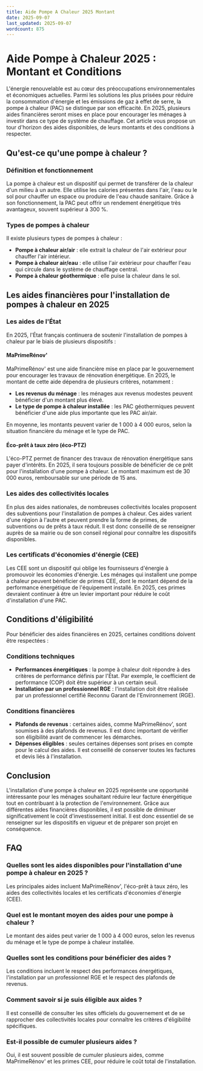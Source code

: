 ```yaml
---
title: Aide Pompe A Chaleur 2025 Montant
date: 2025-09-07
last_updated: 2025-09-07
wordcount: 875
---
```


# Aide Pompe à Chaleur 2025 : Montant et Conditions

L'énergie renouvelable est au cœur des préoccupations environnementales et économiques actuelles. Parmi les solutions les plus prisées pour réduire la consommation d'énergie et les émissions de gaz à effet de serre, la pompe à chaleur (PAC) se distingue par son efficacité. En 2025, plusieurs aides financières seront mises en place pour encourager les ménages à investir dans ce type de système de chauffage. Cet article vous propose un tour d'horizon des aides disponibles, de leurs montants et des conditions à respecter.

## Qu'est-ce qu'une pompe à chaleur ?

### Définition et fonctionnement

La pompe à chaleur est un dispositif qui permet de transférer de la chaleur d'un milieu à un autre. Elle utilise les calories présentes dans l'air, l'eau ou le sol pour chauffer un espace ou produire de l'eau chaude sanitaire. Grâce à son fonctionnement, la PAC peut offrir un rendement énergétique très avantageux, souvent supérieur à 300 %.

### Types de pompes à chaleur

Il existe plusieurs types de pompes à chaleur :

- **Pompe à chaleur air/air** : elle extrait la chaleur de l'air extérieur pour chauffer l'air intérieur.
- **Pompe à chaleur air/eau** : elle utilise l'air extérieur pour chauffer l'eau qui circule dans le système de chauffage central.
- **Pompe à chaleur géothermique** : elle puise la chaleur dans le sol.

## Les aides financières pour l'installation de pompes à chaleur en 2025

### Les aides de l'État

En 2025, l'État français continuera de soutenir l'installation de pompes à chaleur par le biais de plusieurs dispositifs :

#### MaPrimeRénov'

MaPrimeRénov' est une aide financière mise en place par le gouvernement pour encourager les travaux de rénovation énergétique. En 2025, le montant de cette aide dépendra de plusieurs critères, notamment :

- **Les revenus du ménage** : les ménages aux revenus modestes peuvent bénéficier d'un montant plus élevé.
- **Le type de pompe à chaleur installée** : les PAC géothermiques peuvent bénéficier d'une aide plus importante que les PAC air/air.

En moyenne, les montants peuvent varier de 1 000 à 4 000 euros, selon la situation financière du ménage et le type de PAC.

#### Éco-prêt à taux zéro (éco-PTZ)

L'éco-PTZ permet de financer des travaux de rénovation énergétique sans payer d'intérêts. En 2025, il sera toujours possible de bénéficier de ce prêt pour l'installation d'une pompe à chaleur. Le montant maximum est de 30 000 euros, remboursable sur une période de 15 ans.

### Les aides des collectivités locales

En plus des aides nationales, de nombreuses collectivités locales proposent des subventions pour l'installation de pompes à chaleur. Ces aides varient d'une région à l'autre et peuvent prendre la forme de primes, de subventions ou de prêts à taux réduit. Il est donc conseillé de se renseigner auprès de sa mairie ou de son conseil régional pour connaître les dispositifs disponibles.

### Les certificats d'économies d'énergie (CEE)

Les CEE sont un dispositif qui oblige les fournisseurs d'énergie à promouvoir les économies d'énergie. Les ménages qui installent une pompe à chaleur peuvent bénéficier de primes CEE, dont le montant dépend de la performance énergétique de l'équipement installé. En 2025, ces primes devraient continuer à être un levier important pour réduire le coût d'installation d'une PAC.

## Conditions d'éligibilité

Pour bénéficier des aides financières en 2025, certaines conditions doivent être respectées :

### Conditions techniques

- **Performances énergétiques** : la pompe à chaleur doit répondre à des critères de performance définis par l'État. Par exemple, le coefficient de performance (COP) doit être supérieur à un certain seuil.
- **Installation par un professionnel RGE** : l'installation doit être réalisée par un professionnel certifié Reconnu Garant de l'Environnement (RGE).

### Conditions financières

- **Plafonds de revenus** : certaines aides, comme MaPrimeRénov', sont soumises à des plafonds de revenus. Il est donc important de vérifier son éligibilité avant de commencer les démarches.
- **Dépenses éligibles** : seules certaines dépenses sont prises en compte pour le calcul des aides. Il est conseillé de conserver toutes les factures et devis liés à l'installation.

## Conclusion

L'installation d'une pompe à chaleur en 2025 représente une opportunité intéressante pour les ménages souhaitant réduire leur facture énergétique tout en contribuant à la protection de l'environnement. Grâce aux différentes aides financières disponibles, il est possible de diminuer significativement le coût d'investissement initial. Il est donc essentiel de se renseigner sur les dispositifs en vigueur et de préparer son projet en conséquence.

## FAQ

### Quelles sont les aides disponibles pour l'installation d'une pompe à chaleur en 2025 ?

Les principales aides incluent MaPrimeRénov', l'éco-prêt à taux zéro, les aides des collectivités locales et les certificats d'économies d'énergie (CEE).

### Quel est le montant moyen des aides pour une pompe à chaleur ?

Le montant des aides peut varier de 1 000 à 4 000 euros, selon les revenus du ménage et le type de pompe à chaleur installée.

### Quelles sont les conditions pour bénéficier des aides ?

Les conditions incluent le respect des performances énergétiques, l'installation par un professionnel RGE et le respect des plafonds de revenus.

### Comment savoir si je suis éligible aux aides ?

Il est conseillé de consulter les sites officiels du gouvernement et de se rapprocher des collectivités locales pour connaître les critères d'éligibilité spécifiques.

### Est-il possible de cumuler plusieurs aides ?

Oui, il est souvent possible de cumuler plusieurs aides, comme MaPrimeRénov' et les primes CEE, pour réduire le coût total de l'installation.